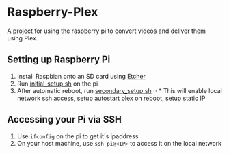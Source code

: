 # Raspberry-Plex
A project for using the raspberry pi to convert videos and deliver them using Plex.

## Setting up Raspberry Pi
1. Install Raspbian onto an SD card using [Etcher](https://www.raspberrypi.org/documentation/installation/installing-images/)
1. Run [initial_setup.sh](initial_setup.sh) on the pi
1. After automatic reboot, run [secondary_setup.sh](secondary_setup.sh)
⋅⋅ * This will enable local network ssh access, setup autostart plex on reboot, setup static IP

## Accessing your Pi via SSH
1. Use `ifconfig` on the pi to get it's ipaddress
1. On your host machine, use `ssh pi@<IP>` to access it on the local network
